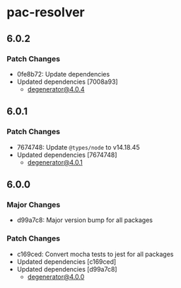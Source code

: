 # pac-resolver

## 6.0.2

### Patch Changes

- 0fe8b72: Update dependencies
- Updated dependencies [7008a93]
  - degenerator@4.0.4

## 6.0.1

### Patch Changes

- 7674748: Update `@types/node` to v14.18.45
- Updated dependencies [7674748]
  - degenerator@4.0.1

## 6.0.0

### Major Changes

- d99a7c8: Major version bump for all packages

### Patch Changes

- c169ced: Convert mocha tests to jest for all packages
- Updated dependencies [c169ced]
- Updated dependencies [d99a7c8]
  - degenerator@4.0.0
